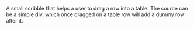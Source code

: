 A small scribble that helps a user to drag a row into a table. 
The source can be a simple div, which once dragged on a table row will add a dummy
row after it.
